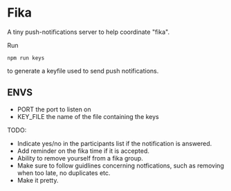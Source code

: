 # Fika

A tiny push-notifications server to help coordinate "fika".

Run

```npm run keys```

to generate a keyfile used to send push notifications.

## ENVS
- PORT the port to listen on
- KEY_FILE the name of the file containing the keys

TODO:
- Indicate yes/no in the participants list if the notification is answered.
- Add reminder on the fika time if it is accepted.
- Ability to remove yourself from a fika group.
- Make sure to follow guidlines concerning notfications, such as removing when too late, no duplicates etc.
- Make it pretty.
